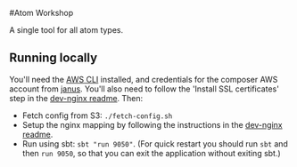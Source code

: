 #Atom Workshop

A single tool for all atom types.

## Running locally

You'll need the [AWS CLI](http://docs.aws.amazon.com/cli/latest/userguide/installing.html) installed, and credentials
for the composer AWS account from [janus](https://janus.gutools.co.uk). You'll also need to follow the
'Install SSL certificates' step in the [dev-nginx readme](https://github.com/guardian/dev-nginx). Then:

 - Fetch config from S3: `./fetch-config.sh`
 - Setup the nginx mapping by following the instructions in the
 [dev-nginx readme](https://github.com/guardian/dev-nginx#install-config-for-an-application).
 - Run using sbt: `sbt "run 9050"`. (For quick restart you should run `sbt` and then `run 9050`, so that you can exit
  the application without exiting sbt.)
